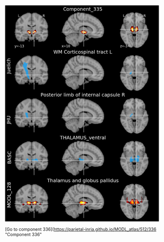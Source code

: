 


![335](preliminary/335.jpg "Component 335")

[Go to component 336](https://parietal-inria.github.io/MODL_atlas/512/336 "Component 336"